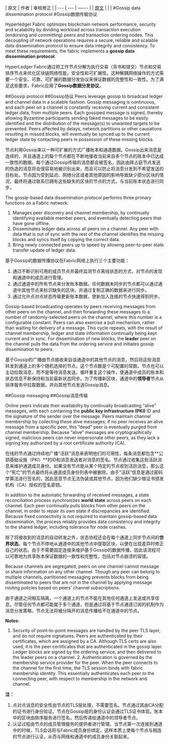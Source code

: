 
| 原文 | 作者 | 审核修正 |
| --- | --- | —--- |
| [原文](http://hyperledger-fabric.readthedocs.io/en/latest/configtx.html) |  |  |
#Gossip data dissemination protocol
#Gossip数据传输协议

Hyperledger Fabric optimizes blockchain network performance, security and scalability by dividing workload across transaction execution (endorsing and committing) peers and transaction ordering nodes. This decoupling of network operations requires a secure, reliable and scalable data dissemination protocol to ensure data integrity and consistency. To meet these requirements, the fabric implements a **gossip data dissemination protocol**.

HyperLedger Fabric通过把工作节点分解为执行交易（背书和提交）节点和交易排序节点来优化区块链网络性能，安全性和可扩展性。这种解耦网络操作的方式需要一个安全、可靠、可扩展的数据分发协议来保证数据的完整性和一致性。为了满足这些要求，Fabric应用了**Gossip数据分发协议**。

##Gossip protocol
##Gossip协议
Peers leverage gossip to broadcast ledger and channel data in a scalable fashion. Gossip messaging is continuous, and each peer on a channel is constantly receiving current and consistent ledger data, from multiple peers. Each gossiped message is signed, thereby allowing Byzantine participants sending faked messages to be easily identified and the distribution of the message(s) to unwanted targets to be prevented. Peers affected by delays, network partitions or other causations resulting in missed blocks, will eventually be synced up to the current ledger state by contacting peers in possession of these missing blocks.

节点利用Gossip来以一种可扩展的方式广播账本和通道数据。Gossip出来消息是连续的，并且通道上的每个节点都在不断地接收当前来自多个节点的账本中已达成一致性的数据。每个通过Gossip传输的消息都会被签名，因此由拜占庭节点发送的伪造的消息将会很容易地被识别出来，而且可以防止将消息分发到不希望发送的目标处。节点因为受到延迟、网络分区或者其他原因的影响导致缺少部分区块的情况，最终将通过联系已拥有这些缺失的区块的节点的方式，与当前账本状态进行同步。

The gossip-based data dissemination protocol performs three primary functions on a Fabric network:
1.	Manages peer discovery and channel membership, by continually identifying available member peers, and eventually detecting peers that have gone offline.
2.	Disseminates ledger data across all peers on a channel. Any peer with data that is out of sync with the rest of the channel identifies the missing blocks and syncs itself by copying the correct data.
3.	Bring newly connected peers up to speed by allowing peer-to-peer state transfer update of ledger data.

基于Gossip的数据传播协议在Fabric网络上执行三个主要功能：
1.	通过不断识别可用的成员节点并最终监测节点离线状态的方式，对节点的发现和通道中的成员进行管理。
2.	通过通道中的所有节点来分发账本数据。任何数据未同步的节点都可以通过通道中其他节点来标识缺失的区块，并通过复制正确的数据来进行同步。
3.	通过允许点对点状态传输更新账本数据，使新加入连接的节点快速得到同步。

Gossip-based broadcasting operates by peers receiving messages from other peers on the channel, and then forwarding these messages to a number of randomly-selected peers on the channel, where this number is a configurable constant. Peers can also exercise a pull mechanism, rather than waiting for delivery of a message. This cycle repeats, with the result of channel membership, ledger and state information continually being kept current and in sync. For dissemination of new blocks, the **leader** peer on the channel pulls the data from the ordering service and initiates gossip dissemination to peers.

基于Gossip的广播由节点接收来自该通道中的其他节点的消息，然后将这些消息转发到通道上的多个随机选择的节点。这个节点数是个可配置的常数。节点也可以主动拉取消息，而不是等待消息发送。循环重复这个操作，使通道中成员的账本和状态信息不断保持和当前最新状态同步。为了传播新区块，通道中的**领导者**节点从排序服务中拉取数据，并向其他节点发送Gossip消息。

##Gossip messaging
##Gossip消息传输

Online peers indicate their availability by continually broadcasting “alive” messages, with each containing the **public key infrastructure (PKI)** ID and the signature of the sender over the message. Peers maintain channel membership by collecting these alive messages; if no peer receives an alive message from a specific peer, this “dead” peer is eventually purged from channel membership. Because “alive” messages are cryptographically signed, malicious peers can never impersonate other peers, as they lack a signing key authorized by a root certificate authority (CA).

在线的节点通过持续地广播“活跃”消息来表明他们的可用性，每条消息都包含**公钥基础设施（PKI）**的ID和消息发送者对消息的签名。节点通过收集这些活跃消息来维护通道成员身份。如果没有节点能从某个特定的节点收到活跃消息，那么这个“死亡”的节点最终将从通道成员身份列表中被删除。由于“活跃”信息是通过密码学算法进行签名的，因此恶意节点无法伪装成其他节点，因为他们缺少根证书颁发机构（CA）授权的签名密钥。

In addition to the automatic forwarding of received messages, a state reconciliation process synchronizes **world state** across peers on each channel. Each peer continually pulls blocks from other peers on the channel, in order to repair its own state if discrepancies are identified. Because fixed connectivity is not required to maintain gossip-based data dissemination, the process reliably provides data consistency and integrity to the shared ledger, including tolerance for node crashes.

除了将接收到的消息的自动转发之外，状态协程还会在每个通道上同步节点间的**世界状态**。每个节点不停地从通道中的其他节点中提取区块，以便在出现差异时修正自己的状态。由于不需要固定连接来维护基于Gossip的数据传播，因此该流程可以可靠地为共享账本保证数据的一致性和完整性，包括对节点崩溃的容错。

Because channels are segregated, peers on one channel cannot message or share information on any other channel. Though any peer can belong to multiple channels, partitioned messaging prevents blocks from being disseminated to peers that are not in the channel by applying message routing policies based on peers’ channel subscriptions.

由于通道之间相互隔离，一个通道上的节点不能在其他任何通道上发送或共享信息。尽管任何节点都可能属于多个通道，但是通过将基于节点通道订阅的机制作为消息分发策略，节点无法将被分隔开的消息传播给不在通道中的节点。

**Notes:**
1. Security of point-to-point messages are handled by the peer TLS layer, and do not require signatures. Peers are authenticated by their certificates, which are assigned by a CA. Although TLS certs are also used, it is the peer certificates that are authenticated in the gossip layer. Ledger blocks are signed by the ordering service, and then delivered to the leader peers on a channel. 2. Authentication is governed by the membership service provider for the peer. When the peer connects to the channel for the first time, the TLS session binds with fabric membership identity. This essentially authenticates each peer to the connecting peer, with respect to membership in the network and channel.


**注：**
1.	点对点消息的安全性由节点的TLS层处理，不需要签名。节点通过其由CA分配的证书进行身份验证。节点在Gossip层的身份认证会通过TLS证书体现。账本中的区块由排序服务进行签名，然后传递给通道中的领导者节点。
2.	认证过程由节点的成员管理服务的提供者进行管理。当节点第一次连接到通道中的时候，TLS会话将与Fabric成员身份绑定。这样本质上使每个节点与相连的节点进行认证，从而与网络和通道中的成员身份关联起来。